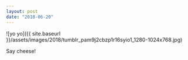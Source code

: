 ```yaml
---
layout: post
date: "2018-06-20"
---
```


![yo yo]({{ site.baseurl }}/assets/images/2018/tumblr_pam9j2cbzp1r16syio1_1280-1024x768.jpg)

Say cheese!
